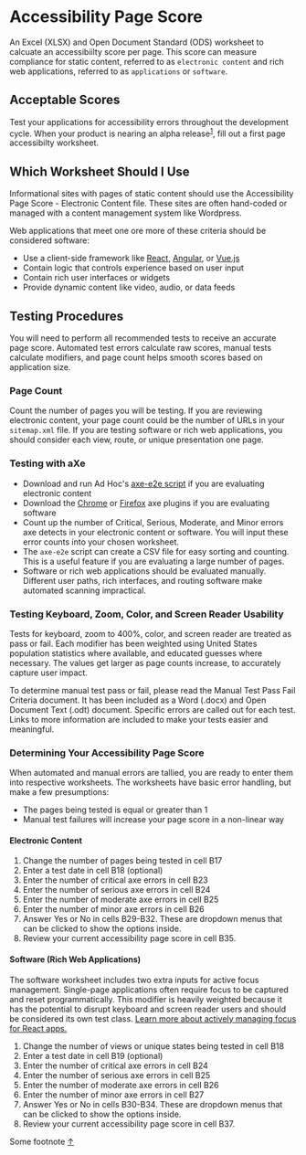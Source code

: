 # Accessibility Page Score

An Excel (XLSX) and Open Document Standard (ODS) worksheet to calcuate an accessibiilty score per page. This score can measure compliance for static content, referred to as `electronic content` and rich web applications, referred to as `applications` or `software`.

## Acceptable Scores

Test your applications for accessibility errors throughout the development
cycle. When your product is nearing an alpha release<sup id="a1">[1](#fn1)</sup>, fill out a first page
accessibilty worksheet.

## Which Worksheet Should I Use

Informational sites with pages of static content should use the Accessibility Page Score - Electronic Content file. These sites are often hand-coded or managed with a content management system like Wordpress.

Web applications that meet one ore more of these criteria should be considered software:

* Use a client-side framework like [React](https://reactjs.org/), [Angular](https://angularjs.org/), or [Vue.js](https://vuejs.org/)
* Contain logic that controls experience based on user input
* Contain rich user interfaces or widgets
* Provide dynamic content like video, audio, or data feeds

## Testing Procedures

You will need to perform all recommended tests to receive an accurate page score. Automated test errors calculate raw scores, manual tests calculate modifiers, and page count helps smooth scores based on application size.

### Page Count

Count the number of pages you will be testing. If you are reviewing electronic content, your page count could be the number of URLs in your `sitemap.xml` file. If you are testing software or rich web applications, you should consider each view, route, or unique presentation one page.

### Testing with aXe

* Download and run Ad Hoc's [axe-e2e script](https://github.com/adhocteam/a11y-snippets/tree/master/test-scripts/axe-e2e) if you are evaluating electronic content
* Download the [Chrome](https://chrome.google.com/webstore/detail/axe/lhdoppojpmngadmnindnejefpokejbdd?hl=en-US) or [Firefox](https://addons.mozilla.org/en-US/firefox/addon/axe-devtools/) axe plugins if you are evaluating software
* Count up the number of Critical, Serious, Moderate, and Minor errors axe detects in your electronic content or software. You will input these error counts into your chosen worksheet.
* The `axe-e2e` script can create a CSV file for easy sorting and counting. This is a useful feature if you are evaluating a large number of pages.
* Software or rich web applications should be evaluated manually. Different user paths, rich interfaces, and routing software make automated scanning impractical.

### Testing Keyboard, Zoom, Color, and Screen Reader Usability

Tests for keyboard, zoom to 400%, color, and screen reader are treated as pass or fail. Each modifier has been weighted using United States population statistics where available, and educated guesses where necessary. The values get larger as page counts increase, to accurately capture user impact.

To determine manual test pass or fail, please read the Manual Test Pass Fail Criteria document. It has been included as a Word (.docx) and Open Document Text (.odt) document. Specific errors are called out for each test. Links to more information are included to make your tests easier and meaningful.

### Determining Your Accessibility Page Score

When automated and manual errors are tallied, you are ready to enter them into respective worksheets. The worksheets have basic error handling, but make a few presumptions:

* The pages being tested is equal or greater than 1
* Manual test failures will increase your page score in a non-linear way

#### Electronic Content

1. Change the number of pages being tested in cell B17
2. Enter a test date in cell B18 (optional)
3. Enter the number of critical axe errors in cell B23
4. Enter the number of serious axe errors in cell B24
5. Enter the number of moderate axe errors in cell B25
6. Enter the number of minor axe errors in cell B26
7. Answer Yes or No in cells B29-B32. These are dropdown menus that can be clicked to show the options inside.
8. Review your current accessibility page score in cell B35.

#### Software (Rich Web Applications)

The software worksheet includes two extra inputs for active focus management. Single-page applications often require focus to be captured and reset programmatically. This modifier is heavily weighted because it has the potential to disrupt keyboard and screen reader users and should be considered its own test class. [Learn more about actively managing focus for React apps.](https://adhocteam.us/2018/02/20/developer-driven-focus-management-for-single-page-applications/)

1. Change the number of views or unique states being tested in cell B18
2. Enter a test date in cell B19 (optional)
3. Enter the number of critical axe errors in cell B24
4. Enter the number of serious axe errors in cell B25
5. Enter the number of moderate axe errors in cell B26
6. Enter the number of minor axe errors in cell B27
7. Answer Yes or No in cells B30-B34. These are dropdown menus that can be clicked to show the options inside.
8. Review your current accessibility page score in cell B37.

<span id="fn1">Some footnote</span> [↑](#a1)
